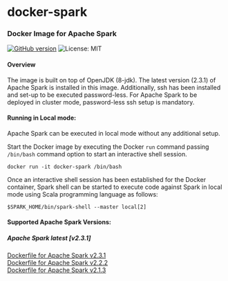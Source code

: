 # docker-spark

### Docker Image for Apache Spark

[![GitHub version](https://badge.fury.io/gh/saniyatech%2Fdocker-spark.svg)](https://badge.fury.io/gh/saniyatech%2Fdocker-spark) ![License: MIT][MIT-License]

#### Overview

The image is built on top of OpenJDK (8-jdk). The latest version (2.3.1) of Apache Spark is installed in this image. Additionally, ssh has been installed and set-up to be executed password-less. For Apache Spark to be deployed in cluster mode, password-less ssh setup is mandatory.

#### Running in Local mode:

Apache Spark can be executed in local mode without any additional setup.

Start the Docker image by executing the Docker `run` command passing `/bin/bash` command option to start an interactive shell session.

```shell
docker run -it docker-spark /bin/bash
```

Once an interactive shell session has been established for the Docker container, Spark shell can be started to execute code against Spark in local mode using Scala programming language as follows:

```shell
$SPARK_HOME/bin/spark-shell --master local[2]
```

#### Supported Apache Spark Versions:

##### Apache Spark latest [v2.3.1]

[Dockerfile for Apache Spark v2.3.1](https://github.com/saniyatech/docker-spark/tree/v2.3.1)  
[Dockerfile for Apache Spark v2.2.2](https://github.com/saniyatech/docker-spark/tree/v2.2.2)  
[Dockerfile for Apache Spark v2.1.3](https://github.com/saniyatech/docker-spark/tree/v2.1.3)


[MIT-License]: https://img.shields.io/badge/License-MIT-yellow.svg "MIT License"
